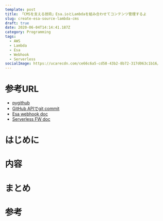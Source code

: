 ```yaml
---
template: post
title: 「CMSを支える技術」Esa.ioとLambdaを組み合わせてコンテンツ管理するよ
slug: create-esa-source-lambda-cms
draft: true
date: 2020-06-04T14:14:41.187Z
category: Programming
tags:
  - AWS
  - Lambda
  - Esa
  - Webhook
  - Serverless
socialImage: https://ucarecdn.com/ce66c6a5-cd58-43b2-8b72-317d063c1b16/
---
```


# 参考URL

- [pygithub](https://pygithub.readthedocs.io/en/latest/)
- [GitHub APIでgit commit](https://int128.hatenablog.com/entry/2017/09/05/161641)
- [Esa webhook doc](https://docs.esa.io/posts/37)
- [Serverless FW doc](https://www.serverless.com/framework)

# はじめに

# 内容

# まとめ

# 参考
